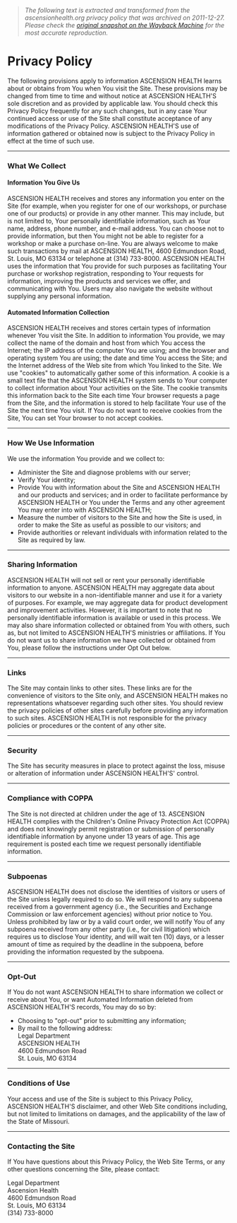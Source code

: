 > *The following text is extracted and transformed from the ascensionhealth.org privacy policy that was archived on 2011-12-27. Please check the [original snapshot on the Wayback Machine](https://web.archive.org/web/20111227030431id_/http%3A//www.ascensionhealth.org/index.php%3Foption%3Dcom_content%26view%3Darticle%26id%3D36%26Itemid%3D65) for the most accurate reproduction.*

# Privacy Policy

The following provisions apply to information ASCENSION HEALTH learns about or obtains from You when You visit the Site. These provisions may be changed from time to time and without notice at ASCENSION HEALTH'S sole discretion and as provided by applicable law. You should check this Privacy Policy frequently for any such changes, but in any case Your continued access or use of the Site shall constitute acceptance of any modifications of the Privacy Policy. ASCENSION HEALTH'S use of information gathered or obtained now is subject to the Privacy Policy in effect at the time of such use. 

* * *

### What We Collect

#### **Information You Give Us**

ASCENSION HEALTH receives and stores any information you enter on the Site (for example, when you register for one of our workshops, or purchase one of our products) or provide in any other manner. This may include, but is not limited to, Your personally identifiable information, such as Your name, address, phone number, and e-mail address. You can choose not to provide information, but then You might not be able to register for a workshop or make a purchase on-line. You are always welcome to make such transactions by mail at ASCENSION HEALTH, 4600 Edmundson Road, St. Louis, MO 63134 or telephone at (314) 733-8000. ASCENSION HEALTH uses the information that You provide for such purposes as facilitating Your purchase or workshop registration, responding to Your requests for information, improving the products and services we offer, and communicating with You. Users may also navigate the website without supplying any personal information.

#### **Automated Information Collection**

ASCENSION HEALTH receives and stores certain types of information whenever You visit the Site. In addition to information You provide, we may collect the name of the domain and host from which You access the Internet; the IP address of the computer You are using; and the browser and operating system You are using; the date and time You access the Site; and the Internet address of the Web site from which You linked to the Site. We use "cookies" to automatically gather some of this information. A cookie is a small text file that the ASCENSION HEALTH system sends to Your computer to collect information about Your activities on the Site. The cookie transmits this information back to the Site each time Your browser requests a page from the Site, and the information is stored to help facilitate Your use of the Site the next time You visit. If You do not want to receive cookies from the Site, You can set Your browser to not accept cookies. 

* * *

### How We Use Information

We use the information You provide and we collect to:

  * Administer the Site and diagnose problems with our server; 
  * Verify Your identity; 
  * Provide You with information about the Site and ASCENSION HEALTH and our products and services; and in order to facilitate performance by ASCENSION HEALTH or You under the Terms and any other agreement You may enter into with ASCENSION HEALTH; 
  * Measure the number of visitors to the Site and how the Site is used, in order to make the Site as useful as possible to our visitors; and 
  * Provide authorities or relevant individuals with information related to the Site as required by law.



* * *

### Sharing Information

ASCENSION HEALTH will not sell or rent your personally identifiable information to anyone. ASCENSION HEALTH may aggregate data about visitors to our website in a non-identifiable manner and use it for a variety of purposes. For example, we may aggregate data for product development and improvement activities. However, it is important to note that no personally identifiable information is available or used in this process. We may also share information collected or obtained from You with others, such as, but not limited to ASCENSION HEALTH'S ministries or affiliations. If You do not want us to share information we have collected or obtained from You, please follow the instructions under Opt Out below. 

* * *

### Links

The Site may contain links to other sites. These links are for the convenience of visitors to the Site only, and ASCENSION HEALTH makes no representations whatsoever regarding such other sites. You should review the privacy policies of other sites carefully before providing any information to such sites. ASCENSION HEALTH is not responsible for the privacy policies or procedures or the content of any other site. 

* * *

### Security

The Site has security measures in place to protect against the loss, misuse or alteration of information under ASCENSION HEALTH'S' control. 

* * *

### Compliance with COPPA

The Site is not directed at children under the age of 13. ASCENSION HEALTH complies with the Children's Online Privacy Protection Act (COPPA) and does not knowingly permit registration or submission of personally identifiable information by anyone under 13 years of age. This age requirement is posted each time we request personally identifiable information. 

* * *

### Subpoenas

ASCENSION HEALTH does not disclose the identities of visitors or users of the Site unless legally required to do so. We will respond to any subpoena received from a government agency (i.e., the Securities and Exchange Commission or law enforcement agencies) without prior notice to You. Unless prohibited by law or by a valid court order, we will notify You of any subpoena received from any other party (i.e., for civil litigation) which requires us to disclose Your identity, and will wait ten (10) days, or a lesser amount of time as required by the deadline in the subpoena, before providing the information requested by the subpoena. 

* * *

### Opt-Out

If You do not want ASCENSION HEALTH to share information we collect or receive about You, or want Automated Information deleted from ASCENSION HEALTH'S records, You may do so by:

  * Choosing to "opt-out" prior to submitting any information; 
  * By mail to the following address:  
Legal Department  
ASCENSION HEALTH  
4600 Edmundson Road  
St. Louis, MO 63134



* * *

### Conditions of Use

Your access and use of the Site is subject to this Privacy Policy, ASCENSION HEALTH'S disclaimer, and other Web Site conditions including, but not limited to limitations on damages, and the applicability of the law of the State of Missouri. 

* * *

### Contacting the Site

If You have questions about this Privacy Policy, the Web Site Terms, or any other questions concerning the Site, please contact:

Legal Department  
Ascension Health  
4600 Edmundson Road  
St. Louis, MO 63134  
(314) 733-8000  


